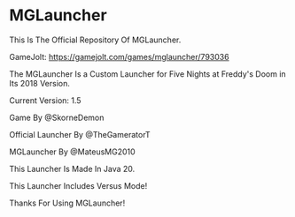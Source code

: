 # MGLauncher
This Is The Official Repository Of MGLauncher.

GameJolt: https://gamejolt.com/games/mglauncher/793036

The MGLauncher Is a Custom Launcher for Five Nights at Freddy's Doom in Its 2018 Version.

Current Version: 1.5

Game By @SkorneDemon

Official Launcher By @TheGameratorT

MGLauncher By @MateusMG2010

This Launcher Is Made In Java 20.

This Launcher Includes Versus Mode!

Thanks For Using MGLauncher!
